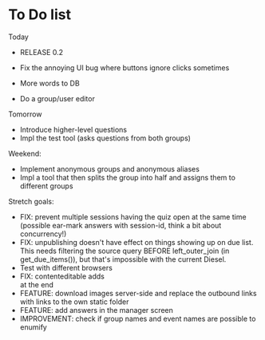 # To Do list

Today

- RELEASE 0.2

- Fix the annoying UI bug where buttons ignore clicks sometimes
- More words to DB
- Do a group/user editor

Tomorrow
- Introduce higher-level questions
- Impl the test tool (asks questions from both groups)


Weekend:
- Implement anonymous groups and anonymous aliases
- Impl a tool that then splits the group into half and assigns them to different groups




Stretch goals:
- FIX: prevent multiple sessions having the quiz open at the same time (possible ear-mark answers with session-id, think a bit about concurrency!)
- FIX: unpublishing doesn't have effect on things showing up on due list. This needs filtering the source query BEFORE left_outer_join (in get_due_items()), but that's impossible with the current Diesel.
- Test with different browsers
- FIX: contenteditable adds <br> at the end
- FEATURE: download images server-side and replace the outbound links with links to the own static folder
- FEATURE: add answers in the manager screen
- IMPROVEMENT: check if group names and event names are possible to enumify
